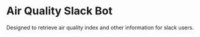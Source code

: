 # Air Quality Slack Bot

Designed to retrieve air quality index and other information for slack users.
